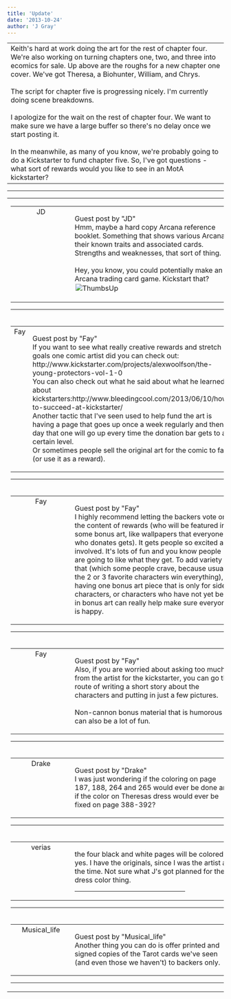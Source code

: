 ```yaml
---
title: 'Update'
date: '2013-10-24'
author: 'J Gray'
---
```


<div>
<!-- Main content here -->
<table border="0" class="post"><tbody><tr><td>
   
   <div class="post_body">
       Keith's hard at work doing the art for the rest of chapter four. We're also working on turning chapters one, two, and three into ecomics for sale. Up above are the roughs for a new chapter one cover. We've got Theresa, a Biohunter, William, and Chrys.<div><br></div><div>The script for chapter five is progressing nicely. I'm currently doing scene breakdowns.</div><div><br></div><div>I apologize for the wait on the rest of chapter four. We want to make sure we have a large buffer so there's no delay once we start posting it.</div><div><br></div><div>In the meanwhile, as many of you know, we're probably going to do a Kickstarter to fund chapter five. So, I've got questions - what sort of rewards would you like to see in an MotA kickstarter?</div>
   </div>
   </td></tr>
   </tbody></table><hr><table style="width:100%; border:0;" class="comment_table"><tbody><tr><td width="100%"><a name=""> </a><div style="width:100%;" class="comment"><table border="0" width="100%"><tbody><tr><td align="center" valign="top" width="125">
<span class="comment_title"><center>JD<br></center><a name="1117">&nbsp;</a></span><br>
<center><img src="https://www.gravatar.com/avatar.php?gravatar_id=3815831addbf5fced8af7785f7199484&amp;default=http%3A%2F%2Fmysteriesofthearcana.com%2Ftemplates%2Fmain%2Fimages%2Favatar.gif&amp;size=80&amp;rating=g" border="0" alt=""></center>
</td>
<td valign="top">


<p class="comment_text"> </p><p class="comment_text"><span class="forum_info">Guest post by "JD"</span><br> Hmm, maybe a hard copy Arcana reference booklet. Something that shows various Arcanas, their known traits and associated cards. Strengths and weaknesses, that sort of thing.<br><br>Hey, you know, you could potentially make an Arcana trading card game. Kickstart that? <img alt=" ThumbsUp " src="/smilies/thumbsup.gif" border="0" hspace="2" vspace="2"><br></p>
 

</td></tr></tbody></table>
<hr></div></td></tr><tr><td width="100%"><a name=""> </a><div style="width:100%;" class="comment"><table border="0" width="100%"><tbody><tr><td align="center" valign="top" width="125">
<span class="comment_title"><center>Fay<br></center><a name="1119">&nbsp;</a></span><br>
<center><img src="/image.php?type=ava&amp;i=spacer.gif" border="0" alt=""></center>
</td>
<td valign="top">


<p class="comment_text"> </p><p class="comment_text"><span class="forum_info">Guest post by "Fay"</span><br> If you want to see what really creative rewards and stretch goals one comic artist did you can check out: http://www.kickstarter.com/projects/alexwoolfson/the-young-protectors-vol-1-0 <br>You can also check out what he said about what he learned about kickstarters:http://www.bleedingcool.com/2013/06/10/how-to-succeed-at-kickstarter/<br>Another tactic that I've seen used to help fund the art is having a page that goes up once a week regularly and then a day that one will go up every time the donation bar gets to a certain level. <br>Or sometimes people sell the original art for the comic to fans (or use it as a reward).<br></p>
 

</td></tr></tbody></table>
<hr></div></td></tr><tr><td width="100%"><a name=""> </a><div style="width:100%;" class="comment"><table border="0" width="100%"><tbody><tr><td align="center" valign="top" width="125">
<span class="comment_title"><center>Fay<br></center><a name="1120">&nbsp;</a></span><br>
<center><img src="/image.php?type=ava&amp;i=spacer.gif" border="0" alt=""></center>
</td>
<td valign="top">


<p class="comment_text"> </p><p class="comment_text"><span class="forum_info">Guest post by "Fay"</span><br> I highly recommend letting the backers vote on the content of rewards (who will be featured in some bonus art, like wallpapers that everyone who donates gets). It gets people so excited and involved. It's lots of fun and you know people are going to like what they get. To add variety to that (which some people crave, because usually the 2 or 3 favorite characters win everything), having one bonus art piece that is only for side characters, or characters who have not yet been in bonus art can really help make sure everyone is happy.<br></p>
 

</td></tr></tbody></table>
<hr></div></td></tr><tr><td width="100%"><a name=""> </a><div style="width:100%;" class="comment"><table border="0" width="100%"><tbody><tr><td align="center" valign="top" width="125">
<span class="comment_title"><center>Fay<br></center><a name="1121">&nbsp;</a></span><br>
<center><img src="/image.php?type=ava&amp;i=spacer.gif" border="0" alt=""></center>
</td>
<td valign="top">


<p class="comment_text"> </p><p class="comment_text"><span class="forum_info">Guest post by "Fay"</span><br> Also, if you are worried about asking too much from the artist for the kickstarter, you can go the route of writing a short story about the characters and putting in just a few pictures.<br><br>Non-cannon bonus material that is humorous can also be a lot of fun.<br></p>
 

</td></tr></tbody></table>
<hr></div></td></tr><tr><td width="100%"><a name=""> </a><div style="width:100%;" class="comment"><table border="0" width="100%"><tbody><tr><td align="center" valign="top" width="125">
<span class="comment_title"><center>Drake<br></center><a name="1122">&nbsp;</a></span><br>
<center><img src="https://www.gravatar.com/avatar.php?gravatar_id=7d29eff3c3dc62c390fdfa35174919d1&amp;default=http%3A%2F%2Fmysteriesofthearcana.com%2Ftemplates%2Fmain%2Fimages%2Favatar.gif&amp;size=80&amp;rating=g" border="0" alt=""></center>
</td>
<td valign="top">


<p class="comment_text"> </p><p class="comment_text"><span class="forum_info">Guest post by "Drake"</span><br> I was just wondering if the coloring on page 187, 188, 264 and 265 would ever be done and if the color on Theresas dress would ever be fixed on page 388-392?</p>
 

</td></tr></tbody></table>
<hr></div></td></tr><tr><td width="100%"><a name=""> </a><div style="width:100%;" class="comment"><table border="0" width="100%"><tbody><tr><td align="center" valign="top" width="125">
<span class="comment_title"><center>verias</center><a name="1123">&nbsp;</a></span><br>
<center><img src="https://www.gravatar.com/avatar.php?gravatar_id=e3c6cf33692a98b575c642080d14c26a&amp;default=http%3A%2F%2Fmysteriesofthearcana.com%2Ftemplates%2Fmain%2Fimages%2Favatar.gif&amp;size=100&amp;rating=g" border="0" alt=""></center>
</td>
<td valign="top">


<p class="comment_text"> </p><p class="comment_text">the four black and white pages will be colored, yes. I have the originals, since I was the artist at the time. Not sure what J's got planned for the dress color thing.</p>
 <hr width="70%">

</td></tr></tbody></table>
<hr></div></td></tr><tr><td width="100%"><a name=""> </a><div style="width:100%;" class="comment"><table border="0" width="100%"><tbody><tr><td align="center" valign="top" width="125">
<span class="comment_title"><center>Musical_life<br></center><a name="1124">&nbsp;</a></span><br>
<center><img src="https://www.gravatar.com/avatar.php?gravatar_id=6f86cb0ffa70485e791906edfc2d1247&amp;default=http%3A%2F%2Fmysteriesofthearcana.com%2Ftemplates%2Fmain%2Fimages%2Favatar.gif&amp;size=80&amp;rating=g" border="0" alt=""></center>
</td>
<td valign="top">


<p class="comment_text"> </p><p class="comment_text"><span class="forum_info">Guest post by "Musical_life"</span><br> Another thing you can do is offer printed and signed copies of the Tarot cards we've seen (and even those we haven't) to backers only.</p>
 

</td></tr></tbody></table>
<hr></div></td></tr></tbody></table>
<!-- End main content -->
              </div>
